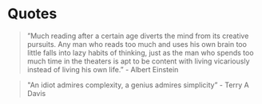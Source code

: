 # Quotes

> ”Much reading after a certain age diverts the mind from its creative pursuits. Any man who reads too much and uses his own brain too little falls into lazy habits of thinking, just as the man who spends too much time in the theaters is apt to be content with living vicariously instead of living his own life.” - Albert Einstein

> "An idiot admires complexity, a genius admires simplicity” - Terry A Davis